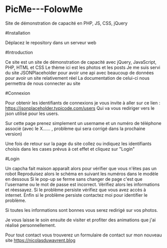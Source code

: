 # PicMe---FolowMe
Site de démonstration de capacité en PHP, JS, CSS, jQuery

#Installation

Déplacez le repository dans un serveur web

#Introduction

Ce site est un site de démonstration de capacité avec jQuery, JavaScript, PHP, HTML et CSS
Le thème ici est les photos et les posts
Je me suis servi du site JSONPlaceholder pour avoir une api avec beaucoup de données pour avoir un site relativement réel
La documentation de celui-ci nous permettra de nous connecter au site

#Connexion

Pour obtenir les identifiants de connexions je vous invite à aller sur ce lien : https://jsonplaceholder.typicode.com/users
Qui va vous rediriger vers le json utilisé pour les users.

Sur cette page prenez simplement un username et un numéro de téléphone associé (avec le X...... , problème qui sera corrigé dans la prochaine version)

Une fois de retour sur la page du site collez ou indiquez les identifiants choisis dans les cases prévus à cet effet et cliquez sur "Login"

#Login

Un capcha fait maison apparaît alors pour vérifier que vous n'êtes pas un robot
Reproduisez alors le schéma en suivant les numéros dans le modèle en dessous
Si le pop-up se ferme sans changer de page c'est que l'username ou le mot de passe est incorrect. Vérifiez alors les informations et réessayez. Si le problème persiste vérifiez que vous avez accès à internet. Enfin si le problème persiste contactez moi pour identifier le problème.

Si toutes les informations sont bonnes vous serez redirigé sur vos photos.

Je vous laisse le soin ensuite de visiter et profiter des animations que j'ai réalisé personnellement.

Pour tout contact vous trouverez un formulaire de contact sur mon nouveau site https://nicolasduwavrent.blog
